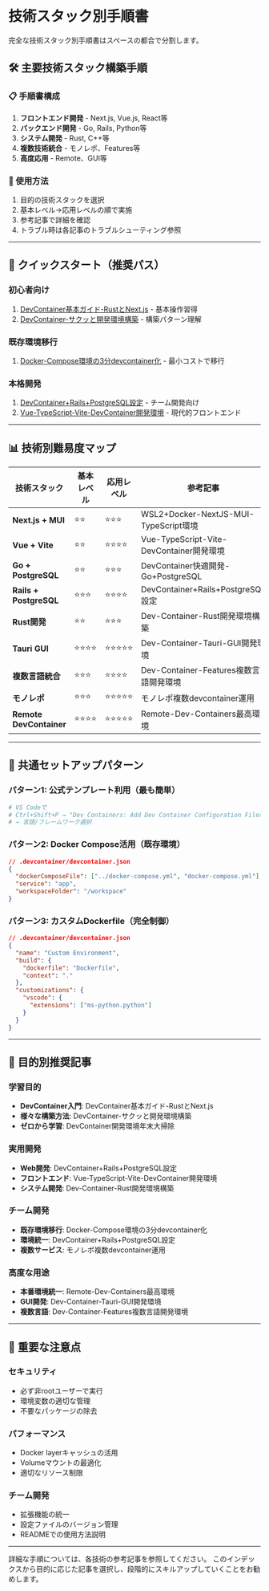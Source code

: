 # 技術スタック別手順書

完全な技術スタック別手順書はスペースの都合で分割します。

## 🛠️ 主要技術スタック構築手順

### 📋 手順書構成
1. **フロントエンド開発** - Next.js, Vue.js, React等
2. **バックエンド開発** - Go, Rails, Python等  
3. **システム開発** - Rust, C++等
4. **複数技術統合** - モノレポ、Features等
5. **高度応用** - Remote、GUI等

### 🎯 使用方法
1. 目的の技術スタックを選択
2. 基本レベル→応用レベルの順で実施
3. 参考記事で詳細を確認
4. トラブル時は各記事のトラブルシューティング参照

---

## 🚀 クイックスタート（推奨パス）

### 初心者向け
1. [DevContainer基本ガイド-RustとNext.js](DevContainer基本ガイド-RustとNext.js.md) - 基本操作習得
2. [DevContainer-サクッと開発環境構築](DevContainer-サクッと開発環境構築.md) - 構築パターン理解

### 既存環境移行
1. [Docker-Compose環境の3分devcontainer化](Docker-Compose環境の3分devcontainer化.md) - 最小コストで移行

### 本格開発
1. [DevContainer+Rails+PostgreSQL設定](DevContainer+Rails+PostgreSQL設定.md) - チーム開発向け
2. [Vue-TypeScript-Vite-DevContainer開発環境](Vue-TypeScript-Vite-DevContainer開発環境.md) - 現代的フロントエンド

---

## 📊 技術別難易度マップ

| 技術スタック | 基本レベル | 応用レベル | 参考記事 |
|-------------|-----------|-----------|----------|
| **Next.js + MUI** | ⭐⭐ | ⭐⭐⭐ | WSL2+Docker-NextJS-MUI-TypeScript環境 |
| **Vue + Vite** | ⭐⭐ | ⭐⭐⭐⭐ | Vue-TypeScript-Vite-DevContainer開発環境 |
| **Go + PostgreSQL** | ⭐⭐ | ⭐⭐⭐ | DevContainer快適開発-Go+PostgreSQL |
| **Rails + PostgreSQL** | ⭐⭐⭐ | ⭐⭐⭐⭐ | DevContainer+Rails+PostgreSQL設定 |
| **Rust開発** | ⭐⭐ | ⭐⭐⭐ | Dev-Container-Rust開発環境構築 |
| **Tauri GUI** | ⭐⭐⭐⭐ | ⭐⭐⭐⭐⭐ | Dev-Container-Tauri-GUI開発環境 |
| **複数言語統合** | ⭐⭐⭐ | ⭐⭐⭐⭐ | Dev-Container-Features複数言語開発環境 |
| **モノレポ** | ⭐⭐⭐ | ⭐⭐⭐⭐⭐ | モノレポ複数devcontainer運用 |
| **Remote DevContainer** | ⭐⭐⭐⭐ | ⭐⭐⭐⭐⭐ | Remote-Dev-Containers最高環境 |

---

## 🔧 共通セットアップパターン

### パターン1: 公式テンプレート利用（最も簡単）
```bash
# VS Codeで
# Ctrl+Shift+P → "Dev Containers: Add Dev Container Configuration Files"
# → 言語/フレームワーク選択
```

### パターン2: Docker Compose活用（既存環境）
```json
// .devcontainer/devcontainer.json
{
  "dockerComposeFile": ["../docker-compose.yml", "docker-compose.yml"],
  "service": "app",
  "workspaceFolder": "/workspace"
}
```

### パターン3: カスタムDockerfile（完全制御）
```json
// .devcontainer/devcontainer.json  
{
  "name": "Custom Environment",
  "build": {
    "dockerfile": "Dockerfile",
    "context": "."
  },
  "customizations": {
    "vscode": {
      "extensions": ["ms-python.python"]
    }
  }
}
```

---

## 🎯 目的別推奨記事

### 学習目的
- **DevContainer入門**: DevContainer基本ガイド-RustとNext.js
- **様々な構築方法**: DevContainer-サクッと開発環境構築
- **ゼロから学習**: DevContainer開発環境年末大掃除

### 実用開発
- **Web開発**: DevContainer+Rails+PostgreSQL設定
- **フロントエンド**: Vue-TypeScript-Vite-DevContainer開発環境
- **システム開発**: Dev-Container-Rust開発環境構築

### チーム開発
- **既存環境移行**: Docker-Compose環境の3分devcontainer化
- **環境統一**: DevContainer+Rails+PostgreSQL設定
- **複数サービス**: モノレポ複数devcontainer運用

### 高度な用途
- **本番環境統一**: Remote-Dev-Containers最高環境
- **GUI開発**: Dev-Container-Tauri-GUI開発環境
- **複数言語**: Dev-Container-Features複数言語開発環境

---

## 🚨 重要な注意点

### セキュリティ
- 必ず非rootユーザーで実行
- 環境変数の適切な管理
- 不要なパッケージの除去

### パフォーマンス
- Docker layerキャッシュの活用
- Volumeマウントの最適化
- 適切なリソース制限

### チーム開発
- 拡張機能の統一
- 設定ファイルのバージョン管理
- READMEでの使用方法説明

---

詳細な手順については、各技術の参考記事を参照してください。
このインデックスから目的に応じた記事を選択し、段階的にスキルアップしていくことをお勧めします。
